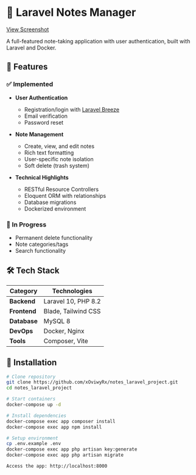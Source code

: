 # 📝 Laravel Notes Manager

[View Screenshot](./public/images/screenshots/screenshot.png)

A full-featured note-taking application with user authentication, built with Laravel and Docker.

## 🌟 Features

### ✅ Implemented
- **User Authentication**
    - Registration/login with [Laravel Breeze](https://laravel.com/docs/starter-kits)
    - Email verification
    - Password reset

- **Note Management**
    - Create, view, and edit notes
    - Rich text formatting
    - User-specific note isolation
    - Soft delete (trash system)

- **Technical Highlights**
    - RESTful Resource Controllers
    - Eloquent ORM with relationships
    - Database migrations
    - Dockerized environment

### 🚧 In Progress
- Permanent delete functionality
- Note categories/tags
- Search functionality

## 🛠 Tech Stack

| Category       | Technologies |
|----------------|--------------|
| **Backend**    | Laravel 10, PHP 8.2 |
| **Frontend**   | Blade, Tailwind CSS |
| **Database**   | MySQL 8 |
| **DevOps**     | Docker, Nginx |
| **Tools**      | Composer, Vite |

## 🚀 Installation

```bash
# Clone repository
git clone https://github.com/xOviwyRx/notes_laravel_project.git
cd notes_laravel_project

# Start containers
docker-compose up -d

# Install dependencies
docker-compose exec app composer install
docker-compose exec app npm install

# Setup environment
cp .env.example .env
docker-compose exec app php artisan key:generate
docker-compose exec app php artisan migrate

Access the app: http://localhost:8000
